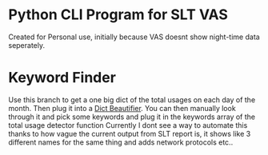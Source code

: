 # Python CLI Program for SLT VAS

Created for Personal use, initially because VAS doesnt show night-time data seperately. 

# Keyword Finder

Use this branch to get a one big dict of the total usages on each day of the month. Then plug it into a [Dict Beautifier](https://codebeautify.org/python-formatter-beautifier).
You can then manually look through it and pick some keywords and plug it in the keywords array of the total usage detector function
Currently I dont see a way to automate this thanks to how vague the current output from SLT report is, it shows like 3 different names for the same thing and adds network protocols etc..